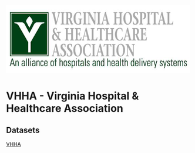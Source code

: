 # ![VHHA - Virginia Hospital & Healthcare Association](/img/vhha-logotype-fb-crop-w500.png)  
# VHHA - Virginia Hospital & Healthcare Association  

## Datasets  


[VHHA](https://www.vhha.com/)  

